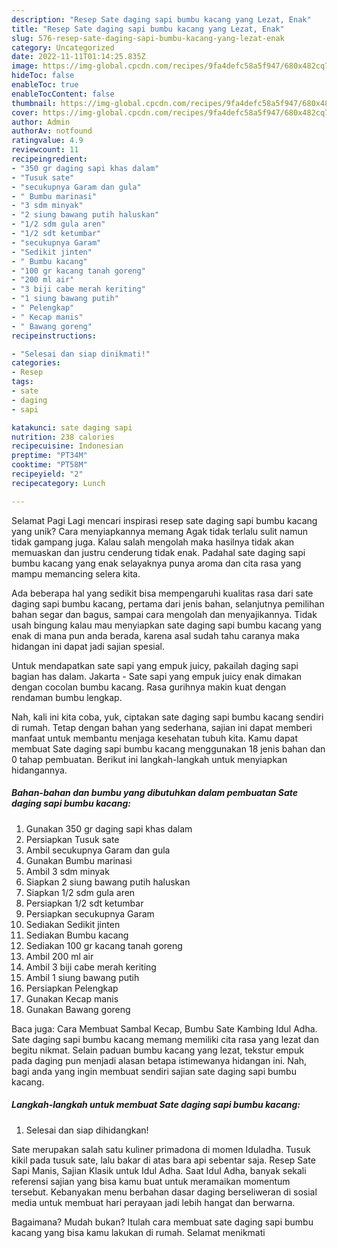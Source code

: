 ```yaml
---
description: "Resep Sate daging sapi bumbu kacang yang Lezat, Enak"
title: "Resep Sate daging sapi bumbu kacang yang Lezat, Enak"
slug: 576-resep-sate-daging-sapi-bumbu-kacang-yang-lezat-enak
category: Uncategorized
date: 2022-11-11T01:14:25.835Z
image: https://img-global.cpcdn.com/recipes/9fa4defc58a5f947/680x482cq70/sate-daging-sapi-bumbu-kacang-foto-resep-utama.jpg
hideToc: false
enableToc: true
enableTocContent: false
thumbnail: https://img-global.cpcdn.com/recipes/9fa4defc58a5f947/680x482cq70/sate-daging-sapi-bumbu-kacang-foto-resep-utama.jpg
cover: https://img-global.cpcdn.com/recipes/9fa4defc58a5f947/680x482cq70/sate-daging-sapi-bumbu-kacang-foto-resep-utama.jpg
author: Admin
authorAv: notfound
ratingvalue: 4.9
reviewcount: 11
recipeingredient:
- "350 gr daging sapi khas dalam"
- "Tusuk sate"
- "secukupnya Garam dan gula"
- " Bumbu marinasi"
- "3 sdm minyak"
- "2 siung bawang putih haluskan"
- "1/2 sdm gula aren"
- "1/2 sdt ketumbar"
- "secukupnya Garam"
- "Sedikit jinten"
- " Bumbu kacang"
- "100 gr kacang tanah goreng"
- "200 ml air"
- "3 biji cabe merah keriting"
- "1 siung bawang putih"
- " Pelengkap"
- " Kecap manis"
- " Bawang goreng"
recipeinstructions:

- "Selesai dan siap dinikmati!"
categories:
- Resep
tags:
- sate
- daging
- sapi

katakunci: sate daging sapi 
nutrition: 238 calories
recipecuisine: Indonesian
preptime: "PT34M"
cooktime: "PT58M"
recipeyield: "2"
recipecategory: Lunch

---
```



Selamat Pagi Lagi mencari inspirasi resep sate daging sapi bumbu kacang yang unik? Cara menyiapkannya memang Agak tidak terlalu sulit namun tidak gampang juga. Kalau salah mengolah maka hasilnya tidak akan memuaskan dan justru cenderung tidak enak. Padahal sate daging sapi bumbu kacang yang enak selayaknya punya aroma dan cita rasa yang mampu memancing selera kita.


Ada beberapa hal yang sedikit bisa mempengaruhi kualitas rasa dari sate daging sapi bumbu kacang, pertama dari jenis bahan, selanjutnya pemilihan bahan segar dan bagus, sampai cara mengolah dan menyajikannya. Tidak usah bingung kalau mau menyiapkan sate daging sapi bumbu kacang yang enak di mana pun anda berada, karena asal sudah tahu caranya maka hidangan ini dapat jadi sajian spesial.

Untuk mendapatkan sate sapi yang empuk juicy, pakailah daging sapi bagian has dalam. Jakarta - Sate sapi yang empuk juicy enak dimakan dengan cocolan bumbu kacang. Rasa gurihnya makin kuat dengan rendaman bumbu lengkap.


Nah, kali ini kita coba, yuk, ciptakan sate daging sapi bumbu kacang sendiri di rumah. Tetap dengan bahan yang sederhana, sajian ini dapat memberi manfaat untuk membantu menjaga kesehatan tubuh kita. Kamu dapat membuat Sate daging sapi bumbu kacang menggunakan 18 jenis bahan dan 0 tahap pembuatan. Berikut ini langkah-langkah untuk menyiapkan hidangannya.

<!--inarticleads1-->

##### Bahan-bahan dan bumbu yang dibutuhkan dalam pembuatan Sate daging sapi bumbu kacang:

1. Gunakan 350 gr daging sapi khas dalam
1. Persiapkan Tusuk sate
1. Ambil secukupnya Garam dan gula
1. Gunakan  Bumbu marinasi
1. Ambil 3 sdm minyak
1. Siapkan 2 siung bawang putih haluskan
1. Siapkan 1/2 sdm gula aren
1. Persiapkan 1/2 sdt ketumbar
1. Persiapkan secukupnya Garam
1. Sediakan Sedikit jinten
1. Sediakan  Bumbu kacang
1. Sediakan 100 gr kacang tanah goreng
1. Ambil 200 ml air
1. Ambil 3 biji cabe merah keriting
1. Ambil 1 siung bawang putih
1. Persiapkan  Pelengkap
1. Gunakan  Kecap manis
1. Gunakan  Bawang goreng


Baca juga: Cara Membuat Sambal Kecap, Bumbu Sate Kambing Idul Adha. Sate daging sapi bumbu kacang memang memiliki cita rasa yang lezat dan begitu nikmat. Selain paduan bumbu kacang yang lezat, tekstur empuk pada daging pun menjadi alasan betapa istimewanya hidangan ini. Nah, bagi anda yang ingin membuat sendiri sajian sate daging sapi bumbu kacang. 

<!--inarticleads2-->

##### Langkah-langkah untuk membuat Sate daging sapi bumbu kacang:


1. Selesai dan siap dihidangkan!

Sate merupakan salah satu kuliner primadona di momen Iduladha. Tusuk kikil pada tusuk sate, lalu bakar di atas bara api sebentar saja. Resep Sate Sapi Manis, Sajian Klasik untuk Idul Adha. Saat Idul Adha, banyak sekali referensi sajian yang bisa kamu buat untuk meramaikan momentum tersebut. Kebanyakan menu berbahan dasar daging berseliweran di sosial media untuk membuat hari perayaan jadi lebih hangat dan berwarna. 

Bagaimana? Mudah bukan? Itulah cara membuat sate daging sapi bumbu kacang yang bisa kamu lakukan di rumah. Selamat menikmati
